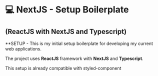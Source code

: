 # 💻 NextJS - Setup Boilerplate
## (ReactJS with NextJS and Typescript)

**SETUP - This is my initial setup boilerplate for developing my current web applications.

The project uses **ReactJS** framework with **NextJS** and **Typescript**.

This setup is already compatible with styled-component
